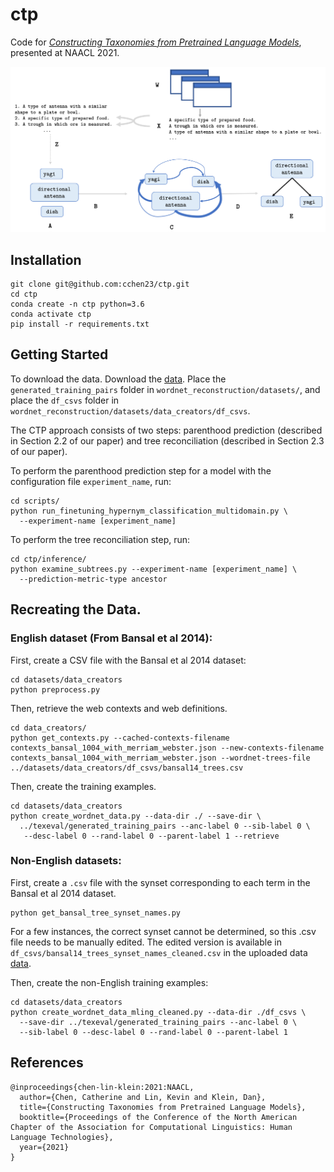 # ctp
Code for [_Constructing Taxonomies from Pretrained Language Models_](https://aclanthology.org/2021.naacl-main.373.pdf), presented at NAACL 2021.


![modeling procedure for CTP](readme_fig.png)

## Installation

```
git clone git@github.com:cchen23/ctp.git
cd ctp
conda create -n ctp python=3.6
conda activate ctp
pip install -r requirements.txt
```

## Getting Started
To download the data. Download the [data](https://drive.google.com/file/d/1r0koth-KO1HVyBvphCwbDSrvYDil4KD_/view?usp=sharing). Place the `generated_training_pairs` folder in `wordnet_reconstruction/datasets/`, and place the `df_csvs` folder in `wordnet_reconstruction/datasets/data_creators/df_csvs`.

The CTP approach consists of two steps: parenthood prediction (described in Section 2.2 of our paper) and tree reconciliation (described in Section 2.3 of our paper).

To perform the parenthood prediction step for a model with the configuration file `experiment_name`, run:
```
cd scripts/
python run_finetuning_hypernym_classification_multidomain.py \
  --experiment-name [experiment_name]
```

To perform the tree reconciliation step, run:

```
cd ctp/inference/
python examine_subtrees.py --experiment-name [experiment_name] \
  --prediction-metric-type ancestor
```

## Recreating the Data.
### English dataset (From Bansal et al 2014):
First, create a CSV file with the Bansal et al 2014 dataset:
```
cd datasets/data_creators
python preprocess.py
```

Then, retrieve the web contexts and web definitions.
```
cd data_creators/
python get_contexts.py --cached-contexts-filename contexts_bansal_1004_with_merriam_webster.json --new-contexts-filename contexts_bansal_1004_with_merriam_webster.json --wordnet-trees-file ../datasets/data_creators/df_csvs/bansal14_trees.csv
```

Then, create the training examples.
```
cd datasets/data_creators
python create_wordnet_data.py --data-dir ./ --save-dir \ 
  ../texeval/generated_training_pairs --anc-label 0 --sib-label 0 \
   --desc-label 0 --rand-label 0 --parent-label 1 --retrieve
```

### Non-English datasets:
First, create a `.csv` file with the synset corresponding to each term in the Bansal et al 2014 dataset.
```
python get_bansal_tree_synset_names.py
```
For a few instances, the correct synset cannot be determined, so this .csv file needs to be manually edited.
The edited version is available in `df_csvs/bansal14_trees_synset_names_cleaned.csv` in the uploaded data [data](https://drive.google.com/file/d/1r0koth-KO1HVyBvphCwbDSrvYDil4KD_/view?usp=sharing).

Then, create the non-English training examples:
```
cd datasets/data_creators
python create_wordnet_data_mling_cleaned.py --data-dir ./df_csvs \
  --save-dir ../texeval/generated_training_pairs --anc-label 0 \
  --sib-label 0 --desc-label 0 --rand-label 0 --parent-label 1
```

## References
```
@inproceedings{chen-lin-klein:2021:NAACL,
  author={Chen, Catherine and Lin, Kevin and Klein, Dan},
  title={Constructing Taxonomies from Pretrained Language Models},
  booktitle={Proceedings of the Conference of the North American Chapter of the Association for Computational Linguistics: Human Language Technologies},
  year={2021}
}
```

